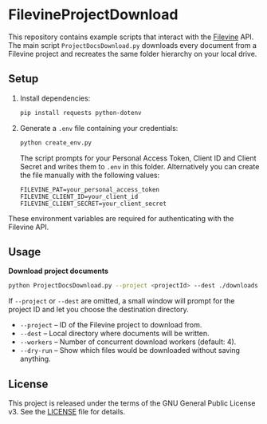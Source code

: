 # FilevineProjectDownload

This repository contains example scripts that interact with the [Filevine](https://www.filevine.com/) API. The main script `ProjectDocsDownload.py` downloads every document from a Filevine project and recreates the same folder hierarchy on your local drive.

## Setup

1. Install dependencies:
   ```bash
   pip install requests python-dotenv
   ```
2. Generate a `.env` file containing your credentials:
   ```bash
   python create_env.py
   ```
   The script prompts for your Personal Access Token, Client ID and Client Secret
   and writes them to `.env` in this folder. Alternatively you can create the file
   manually with the following values:
   ```
   FILEVINE_PAT=your_personal_access_token
   FILEVINE_CLIENT_ID=your_client_id
   FILEVINE_CLIENT_SECRET=your_client_secret
   ```

These environment variables are required for authenticating with the Filevine API.

## Usage

**Download project documents**
```bash
python ProjectDocsDownload.py --project <projectId> --dest ./downloads --workers 4
```
If `--project` or `--dest` are omitted, a small window will prompt for the
project ID and let you choose the destination directory.
- `--project`  – ID of the Filevine project to download from.
- `--dest`     – Local directory where documents will be written.
- `--workers`  – Number of concurrent download workers (default: 4).
- `--dry-run`  – Show which files would be downloaded without saving anything.


## License

This project is released under the terms of the GNU General Public License v3. See the [LICENSE](LICENSE) file for details.
